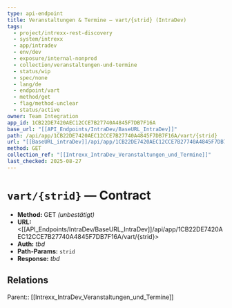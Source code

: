 ```yaml
---
type: api-endpoint
title: Veranstaltungen & Termine — vart/{strid} (IntraDev)
tags:
  - project/intrexx-rest-discovery
  - system/intrexx
  - app/intradev
  - env/dev
  - exposure/internal-nonprod
  - collection/veranstaltungen-und-termine
  - status/wip
  - spec/none
  - lang/de
  - endpoint/vart
  - method/get
  - flag/method-unclear
  - status/active
owner: Team Integration
app_id: 1CB22DE7420AEC12CCE7B27740A4845F7DB7F16A
base_url: "[[API_Endpoints/IntraDev/BaseURL_IntraDev]]"
path: /api/app/1CB22DE7420AEC12CCE7B27740A4845F7DB7F16A/vart/{strid}
url: "[[BaseURL_intraDev]]/api/app/1CB22DE7420AEC12CCE7B27740A4845F7DB7F16A/vart/{strid}"
method: GET
collection_ref: "[[Intrexx_IntraDev_Veranstaltungen_und_Termine]]"
last_checked: 2025-08-27
---
```


# `vart/{strid}` — Contract
- **Method:** GET *(unbestätigt)*  
- **URL:** <[[API_Endpoints/IntraDev/BaseURL_IntraDev]]/api/app/1CB22DE7420AEC12CCE7B27740A4845F7DB7F16A/vart/{strid}>  
- **Auth:** _tbd_  
- **Path-Params:** `strid`  
- **Response:** _tbd_

## Relations
Parent:: [[Intrexx_IntraDev_Veranstaltungen_und_Termine]]
